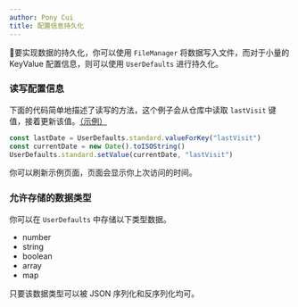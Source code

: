 ```yaml
---
author: Pony Cui
title: 配置信息持久化
---
```


要实现数据的持久化，你可以使用 ```FileManager``` 将数据写入文件，而对于小量的 KeyValue 配置信息，则可以使用 ```UserDefaults``` 进行持久化。

### 读写配置信息

下面的代码简单地描述了读写的方法，这个例子会从仓库中读取 `lastVisit` 键值，接着更新该值。[（示例）](https://stackblitz.com/edit/xt-sample-userdefaults)

```typescript
const lastDate = UserDefaults.standard.valueForKey("lastVisit")
const currentDate = new Date().toISOString()
UserDefaults.standard.setValue(currentDate, "lastVisit")
```

你可以刷新示例页面，页面会显示你上次访问的时间。

### 允许存储的数据类型

你可以在 ```UserDefaults``` 中存储以下类型数据。

* number
* string
* boolean
* array
* map

只要该数据类型可以被 JSON 序列化和反序列化均可。